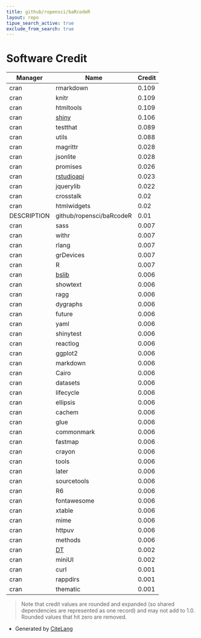 ```yaml
---
title: github/ropensci/baRcodeR
layout: repo
tipue_search_active: true
exclude_from_search: true
---
```

# Software Credit

|Manager|Name|Credit|
|-------|----|------|
|cran|rmarkdown|0.109|
|cran|knitr|0.109|
|cran|htmltools|0.109|
|cran|[shiny](https://shiny.rstudio.com/)|0.106|
|cran|testthat|0.089|
|cran|utils|0.088|
|cran|magrittr|0.028|
|cran|jsonlite|0.028|
|cran|promises|0.026|
|cran|[rstudioapi](https://github.com/rstudio/rstudioapi)|0.023|
|cran|jquerylib|0.022|
|cran|crosstalk|0.02|
|cran|htmlwidgets|0.02|
|DESCRIPTION|github/ropensci/baRcodeR|0.01|
|cran|sass|0.007|
|cran|withr|0.007|
|cran|rlang|0.007|
|cran|grDevices|0.007|
|cran|R|0.007|
|cran|[bslib](https://rstudio.github.io/bslib/)|0.006|
|cran|showtext|0.006|
|cran|ragg|0.006|
|cran|dygraphs|0.006|
|cran|future|0.006|
|cran|yaml|0.006|
|cran|shinytest|0.006|
|cran|reactlog|0.006|
|cran|ggplot2|0.006|
|cran|markdown|0.006|
|cran|Cairo|0.006|
|cran|datasets|0.006|
|cran|lifecycle|0.006|
|cran|ellipsis|0.006|
|cran|cachem|0.006|
|cran|glue|0.006|
|cran|commonmark|0.006|
|cran|fastmap|0.006|
|cran|crayon|0.006|
|cran|tools|0.006|
|cran|later|0.006|
|cran|sourcetools|0.006|
|cran|R6|0.006|
|cran|fontawesome|0.006|
|cran|xtable|0.006|
|cran|mime|0.006|
|cran|httpuv|0.006|
|cran|methods|0.006|
|cran|[DT](https://github.com/rstudio/DT)|0.002|
|cran|miniUI|0.002|
|cran|curl|0.001|
|cran|rappdirs|0.001|
|cran|thematic|0.001|


> Note that credit values are rounded and expanded (so shared dependencies are represented as one record) and may not add to 1.0. Rounded values that hit zero are removed.


- Generated by [CiteLang](https://github.com/vsoch/citelang)
